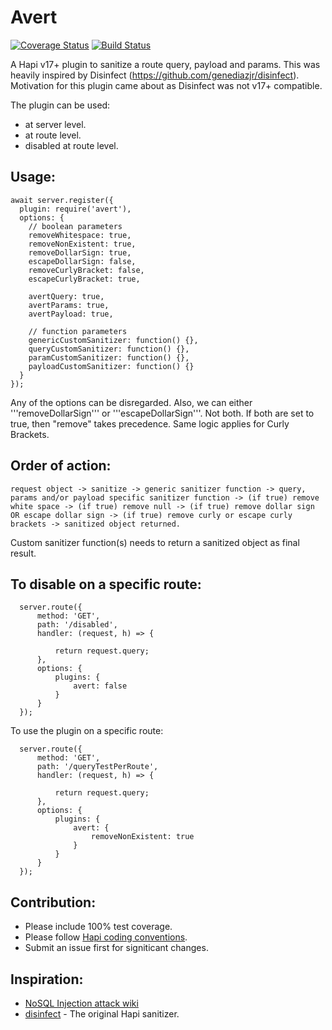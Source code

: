 # Avert
[![Coverage Status](https://coveralls.io/repos/github/asabzposh/avert/badge.svg?branch=master)](https://coveralls.io/github/asabzposh/avert?branch=master) [![Build Status](https://travis-ci.org/asabzposh/avert.svg?branch=master)](https://travis-ci.org/asabzposh/avert)

A Hapi v17+ plugin to sanitize a route query, payload and params. This was heavily inspired by Disinfect (https://github.com/genediazjr/disinfect). Motivation for this plugin came about as Disinfect was not v17+ compatible.

The plugin can be used:
* at server level.
* at route level.
* disabled at route level.

## Usage:

    await server.register({ 
      plugin: require('avert'), 
      options: {
        // boolean parameters
        removeWhitespace: true,
        removeNonExistent: true,
        removeDollarSign: true,
        escapeDollarSign: false,
        removeCurlyBracket: false,
        escapeCurlyBracket: true,

        avertQuery: true,
        avertParams: true,
        avertPayload: true,

        // function parameters
        genericCustomSanitizer: function() {},
        queryCustomSanitizer: function() {},
        paramCustomSanitizer: function() {},
        payloadCustomSanitizer: function() {}
      } 
    });

Any of the options can be disregarded. Also, we can either '''removeDollarSign''' or '''escapeDollarSign'''. Not both. If both are set to true, then "remove" takes precedence. Same logic applies for Curly Brackets.

## Order of action:

    request object -> sanitize -> generic sanitizer function -> query, params and/or payload specific sanitizer function -> (if true) remove white space -> (if true) remove null -> (if true) remove dollar sign OR escape dollar sign -> (if true) remove curly or escape curly brackets -> sanitized object returned.

Custom sanitizer function(s) needs to return a sanitized object as final result.

## To disable on a specific route:

      server.route({
          method: 'GET',
          path: '/disabled',
          handler: (request, h) => {

              return request.query;
          },
          options: {
              plugins: {
                  avert: false
              }
          }
      });
      
To use the plugin on a specific route:

      server.route({
          method: 'GET',
          path: '/queryTestPerRoute',
          handler: (request, h) => {

              return request.query;
          },
          options: {
              plugins: {
                  avert: {
                      removeNonExistent: true
                  }
              }
          }
      });
      
## Contribution:
* Please include 100% test coverage.
* Please follow [Hapi coding conventions](https://hapijs.com/styleguide).
* Submit an issue first for signiticant changes.

## Inspiration:
* [NoSQL Injection attack wiki](https://www.owasp.org/index.php/Testing_for_NoSQL_injection)
* [disinfect](https://github.com/genediazjr/disinfect) - The original Hapi sanitizer.

